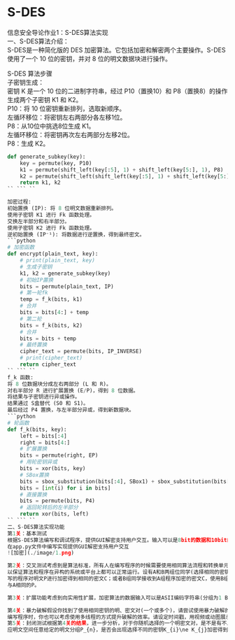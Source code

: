# S-DES
信息安全导论作业1：S-DES算法实现   
一、S-DES算法介绍：  
S-DES是一种简化版的 DES 加密算法。它包括加密和解密两个主要操作。S-DES 使用了一个 10 位的密钥，并对 8 位的明文数据块进行操作。  

S-DES 算法步骤  
子密钥生成：  
密钥 K 是一个 10 位的二进制字符串，经过 P10（置换10）和 P8（置换8）的操作生成两个子密钥 K1 和 K2。  
P10：将 10 位密钥重新排列，选取新顺序。  
左循环移位：将密钥左右两部分各左移1位。  
P8：从10位中挑选8位生成 K1。  
左循环移位：将密钥再次左右两部分左移2位。  
P8：生成 K2。 
```python
def generate_subkey(key):
    key = permute(key, P10)
    k1 = permute(shift_left(key[:5], 1) + shift_left(key[5:], 1), P8)
    k2 = permute(shift_left(shift_left(key[:5], 1) + shift_left(key[5:], 1), 2), P8)
    return k1, k2
`` ``` ``

加密过程:  
初始置换 (IP): 将 8 位明文数据重新排列。  
使用子密钥 K1 进行 Fk 函数处理。  
交换左半部分和右半部分。  
使用子密钥 K2 进行 Fk 函数处理。  
逆初始置换 (IP⁻¹): 将数据进行逆置换，得到最终密文。
```python
# 加密函数
def encrypt(plain_text, key):
    # print(plain_text, key)
    # 生成子密钥
    k1, k2 = generate_subkey(key)
    # 初始IP置换
    bits = permute(plain_text, IP)
    # 第一轮fk
    temp = f_k(bits, k1)
    # 合并
    bits = bits[4:] + temp
    # 第二轮
    bits = f_k(bits, k2)
    # 合并
    bits = bits + temp
    # 最终置换
    cipher_text = permute(bits, IP_INVERSE)
    # print(cipher_text)
    return cipher_text
`` ``` ``
f_k 函数:  
将 8 位数据块分成左右两部分 (L 和 R)。  
对右半部分 R 进行扩展置换 (E/P)，得到 8 位数据。  
将结果与子密钥进行异或操作。  
结果通过 S盒替代 (S0 和 S1)。  
最后经过 P4 置换，与左半部分异或，得到新数据块。
```python
# 轮函数  
def f_k(bits, key):
    left = bits[:4]
    right = bits[4:]
    # 扩展置换
    bits = permute(right, EP)
    # 用轮密钥异或
    bits = xor(bits, key)
    # SBox置换
    bits = sbox_substitution(bits[:4], SBox1) + sbox_substitution(bits[4:], SBox2)
    bits = [int(i) for i in bits]
    # 直接置换
    bits = permute(bits, P4)
    # 返回轮转后的左半部分
    return xor(bits, left)
`` ``` ``
二、S-DES算法实现功能
第1关：基本测试  
根据S-DES算法编写和调试程序，提供GUI解密支持用户交互。输入可以是8bit的数据和10bit的密钥，输出是8bit的密文。  
在app.py文件中编写实现提供GUI解密支持用户交互  
![加密](./image/1.png)

第2关：交叉测试考虑到是算法标准，所有人在编写程序的时候需要使用相同算法流程和转换单元(P-Box、S-Box等)，
以保证算法和程序在异构的系统或平台上都可以正常运行。设有A和B两组位同学(选择相同的密钥K)；则A、B组同学编
写的程序对明文P进行加密得到相同的密文C；或者B组同学接收到A组程序加密的密文C，使用B组程序进行解密可得到
与A相同的P。 

第3关：扩展功能考虑到向实用性扩展，加密算法的数据输入可以是ASII编码字符串(分组为1 Byte)，对应地输出也可以是ACII字符串(很可能是乱码)。   

第4关：暴力破解假设你找到了使用相同密钥的明、密文对(一个或多个)，请尝试使用暴力破解的方法找到正确的密钥Key。在
编写程序时，你也可以考虑使用多线程的方式提升破解的效率。请设定时间戳，用视频或动图展示你在多长时间内完成了暴力破解。  
第5关：封闭测试根据第4关的结果，进一步分析，对于你随机选择的一个明密文对，是不是有不止一个密钥Key？进一步扩展，对
应明文空间任意给定的明文分组P_{n}，是否会出现选择不同的密钥K_{i}\ne K_{j}加密得到相同密文C_n的情况？
